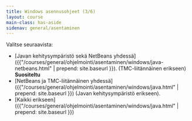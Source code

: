 ```yaml
---
title: Windows asennusohjeet (3/6)
layout: course
main-class: has-aside
sidenav: general/asentaminen
---
```

Valitse seuraavista:

- [Javan kehitysympäristö sekä NetBeans yhdessä]({{"/courses/general/ohjelmointi/asentaminen/windows/java-netbeans.html" | prepend: site.baseurl }}). (TMC-liitännäinen erikseen) **Suositeltu**
- [NetBeans ja TMC-liitännäinen yhdessä]({{"/courses/general/ohjelmointi/asentaminen/windows/java.html" | prepend: site.baseurl }}) (Javan kehitysympäristö erikseen).
- [Kaikki erikseen]({{"/courses/general/ohjelmointi/asentaminen/windows/java.html" | prepend: site.baseurl }}) 
